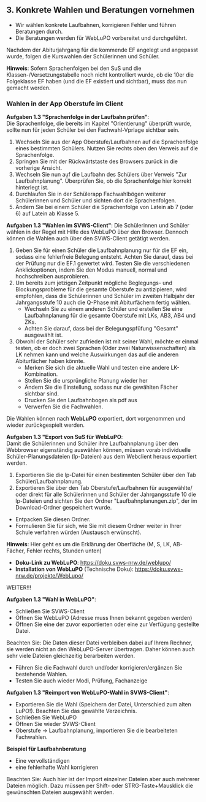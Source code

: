 ## 3. Konkrete Wahlen und Beratungen vornehmen

+ Wir wählen konkrete Laufbahnen, korrigieren Fehler und führen Beratungen durch.
+ Die Beratungen werden für WebLuPO vorbereitet und durchgeführt.

Nachdem der Abiturjahrgang für die kommende EF angelegt und angepasst wurde, folgen die Kurswahlen der Schülerinnen und Schüler.

**Hinweis**: Sofern Sprachenfolgen bei den SuS und die Klassen-/Versetzungstabelle noch nicht kontrolliert wurde, ob die 10er die Folgeklasse EF haben (und die EF existiert und sichtbar), muss das nun gemacht werden.

### Wahlen in der App Oberstufe im Client

**Aufgaben 1.3 "Sprachenfolge in der Laufbahn prüfen"**:   
Die Sprachenfolge, die bereits im Kapitel "Orientierung" überprüft wurde, sollte nun für jeden Schüler bei den Fachwahl-Vprlage sichtbar sein.
1. Wechseln Sie aus der App Oberstufe/Laufbahnen auf die Sprachenfolge eines bestimmten Schülers. Nutzen Sie rechts oben den Verweis auf die Sprachenfolge. 
2. Springen Sie mit der Rückwärtstaste des Browsers zurück in die vorherige Ansicht. 
3. Wechseln Sie nun auf die Laufbahn des Schülers über Verweis "Zur Laufbahnplanung". Überprüfen Sie, ob die Sprachenfolge hier korrekt hinterlegt ist. 
4. Durchlaufen Sie in der Schülerapp Fachwahlbögen weiterer Schülerinnen und Schüler und sichten dort die Sprachenfolgen.
5. Ändern Sie bei einem Schüler die Sprachenfolge von Latein ab 7 (oder 6) auf Latein ab Klasse 5.




**Aufgaben 1.3 "Wahlen im SVWS-Client"**:
Die Schülerinnen und Schüler wählen in der Regel mit Hilfe des WebLuPO über den Browser. Dennoch können die Wahlen auch über den SVWS-Client getätigt werden.
1. Geben Sie für einen Schüler die Laufbahnplanung nur für die EF ein, sodass eine fehlerfreie Belegung entsteht. Achten Sie darauf, dass bei der Prüfung nur die EF.1 gewertet wird. Testen Sie die verschiedenen Anklickoptionen, indem Sie den Modus manuell, normal und hochschreiben ausprobieren.  
2. Um bereits zum jetzigen Zeitpunkt mögliche Beglegungs- und Blockungsprobleme für die gesamte Oberstufe zu antizipieren, wird empfohlen, dass die Schülerinnen und Schüler im zweiten Halbjahr der Jahrgangsstufe 10 auch die Q-Phase mit Abiturfächern fertig wählen.     
   + Wechseln Sie zu einem anderen Schüler und erstellen Sie eine Laufbahnplanung für die gesamte Oberstufe mit LKs, AB3, AB4 und ZKs.
   + Achten Sie darauf, dass bei der Belegungspfüfung "Gesamt" ausgewählt ist.
3. Obwohl der Schüler sehr zufrieden ist mit seiner Wahl, möchte er einmal testen, ob er doch zwei Sprachen (Oder zwei Naturwissenschaften) als LK nehmen kann und welche Auswirkungen das auf die anderen Abiturfächer haben könnte.      
   + Merken Sie sich die aktuelle Wahl und testen eine andere LK-Kombination.
   + Stellen Sie die ursprüngliche Planung wieder her
   + Ändern Sie die Einstellung, sodass nur die gewählten Fächer sichtbar sind.
   + Drucken Sie den Laufbahnbogen als pdf aus
   + Verwerfen Sie die Fachwahlen.



Die Wahlen können nach **WebLuPO** exportiert, dort vorgenommen und wieder zurückgespielt werden. 

**Aufgaben 1.3 "Export von SuS für WebLuPO**:  
Damit die Schülerinnen und Schüler ihre Laufbahnplanung über den Webbrowser eigenständig auswählen können, müssen vorab individuelle Schüler-Planungsdateien (lp-Dateien) aus dem Webclient heraus exportiert werden.

1. Exportieren Sie die lp-Datei für einen bestimmten Schüler über den Tab Schüler/Laufbahnplanung.
2. Exportieren Sie über den Tab Oberstufe/Laufbahnen für ausgewählte/ oder direkt für alle Schülerinnen und Schüler der Jahrgangsstufe 10 die lp-Dateien und sichten Sie den Ordner "Laufbahnplanungen.zip", der im Download-Ordner gespeichert wurde. 
+ Entpacken Sie diesen Ordner.
+ Formulieren Sie für sich, wie Sie mit diesem Ordner weiter in Ihrer Schule verfahren würden (Austausch erwünscht).


**Hinweis**: Hier geht es um die Erklärung der Oberfläche (M, S, LK, AB-Fächer, Fehler rechts, Stunden unten)

* **Doku-Link zu WebLuPO**: https://doku.svws-nrw.de/weblupo/
* **Installation von WebLuPO** (Technische Doku): https://doku.svws-nrw.de/projekte/WebLupo/


WEITER!!!

**Aufgaben 1.3 "Wahl in WebLuPO"**:
+ Schließen Sie SVWS-Client
+ Öffnen Sie WebLuPO (Adresse muss Ihnen bekannt gegeben werden)
+ Öffnen Sie eine der zuvor exportierten oder eine zur Verfügung gestellte Datei.  
  
Beachten Sie:  Die Daten dieser Datei verbleiben dabei auf Ihrem Rechner, sie werden nicht an den WebLuPO-Server übertragen. Daher können auch sehr viele Dateien gleichzeitig berarbeiten werden.  
+ Führen Sie die Fachwahl durch und/oder korrigieren/ergänzen Sie bestehende Wahlen.  
+ Testen Sie auch wieder Modi, Prüfung, Fachanzeige

**Aufgaben 1.3 "Reimport von WebLuPO-Wahl in SVWS-Client"**:
+ Exportieren Sie die Wahl (Speichern der Datei, Unterschied zum alten LuPO!). Beachten Sie das gewählte Verzeichnis.  
+ Schließen Sie WebLuPO
+ Öffnen Sie wieder SVWS-Client
+ Oberstufe -> Laufbahnplanung, importieren Sie die bearbeiteten Fachwahlen.  


**Beispiel für Laufbahnberatung**
+ Eine vervollständigen
+ eine fehlerhafte Wahl korrigieren

  
Beachten Sie: Auch hier ist der Import einzelner Dateien aber auch mehrerer Dateien möglich. Dazu müssen per Shift- oder STRG-Taste+Mausklick die gewünschten Dateien ausgewählt werden.
